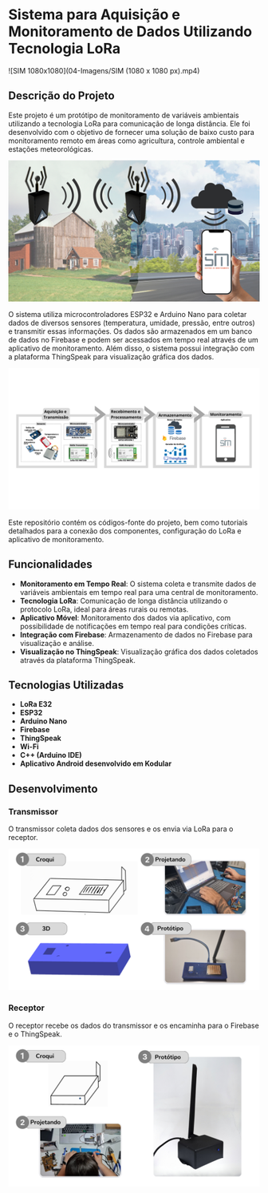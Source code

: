 # Sistema para Aquisição e Monitoramento de Dados Utilizando Tecnologia LoRa

![SIM 1080x1080](04-Imagens/SIM (1080 x 1080 px).mp4)

## Descrição do Projeto

Este projeto é um protótipo de monitoramento de variáveis ambientais utilizando a tecnologia LoRa para comunicação de longa distância. Ele foi desenvolvido com o objetivo de fornecer uma solução de baixo custo para monitoramento remoto em áreas como agricultura, controle ambiental e estações meteorológicas.

![Proposta de Sistema](04-Imagens/PropostadeSistema.png)

O sistema utiliza microcontroladores ESP32 e Arduino Nano para coletar dados de diversos sensores (temperatura, umidade, pressão, entre outros) e transmitir essas informações. Os dados são armazenados em um banco de dados no Firebase e podem ser acessados em tempo real através de um aplicativo de monitoramento. Além disso, o sistema possui integração com a plataforma ThingSpeak para visualização gráfica dos dados.

![Arquitetura do Sistema](04-Imagens/ArquiteturaDoSistema.png)

Este repositório contém os códigos-fonte do projeto, bem como tutoriais detalhados para a conexão dos componentes, configuração do LoRa e aplicativo de monitoramento.

## Funcionalidades

- **Monitoramento em Tempo Real**: O sistema coleta e transmite dados de variáveis ambientais em tempo real para uma central de monitoramento.
- **Tecnologia LoRa**: Comunicação de longa distância utilizando o protocolo LoRa, ideal para áreas rurais ou remotas.
- **Aplicativo Móvel**: Monitoramento dos dados via aplicativo, com possibilidade de notificações em tempo real para condições críticas.
- **Integração com Firebase**: Armazenamento de dados no Firebase para visualização e análise.
- **Visualização no ThingSpeak**: Visualização gráfica dos dados coletados através da plataforma ThingSpeak.
  
## Tecnologias Utilizadas

- **LoRa E32**
- **ESP32**
- **Arduino Nano**
- **Firebase**
- **ThingSpeak**
- **Wi-Fi**
- **C++ (Arduino IDE)**
- **Aplicativo Android desenvolvido em Kodular**

## Desenvolvimento 

### Transmissor
O transmissor coleta dados dos sensores e os envia via LoRa para o receptor.

![Transmissor Passo a Passo](04-Imagens/transmissor_passoapasso.png)

### Receptor
O receptor recebe os dados do transmissor e os encaminha para o Firebase e o ThingSpeak.

![Receptor Passo a Passo](04-Imagens/receptor_passoapasso.png)
